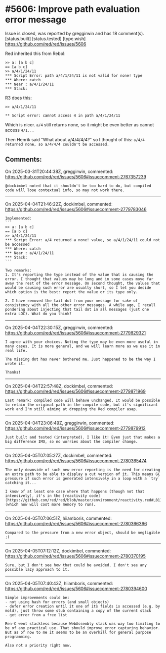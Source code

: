 
#5606: Improve path evaluation error message
================================================================================
Issue is closed, was reported by greggirwin and has 18 comment(s).
[status.built] [status.tested] [type.wish]
<https://github.com/red/red/issues/5606>

Red inherited this from Rebol:
```
>> a: [a b c]
== [a b c]
>> a/4/1/24/11
*** Script Error: path a/4/1/24/11 is not valid for none! type
*** Where: catch
*** Near : a/4/1/24/11
*** Stack:  
```
R3 does this:
```
>> a/4/1/24/11

** Script error: cannot access 4 in path a/4/1/24/11
```
Which is nicer. `a/4` still returns none, so it might be even better as cannot access `4/1...`

Then Henrik said "What about a/4/4/4/4?" so I thought of this:
`a/4/4 returned none, so a/4/4/4 couldn't be accessed.`


Comments:
--------------------------------------------------------------------------------

On 2025-03-31T20:44:38Z, greggirwin, commented:
<https://github.com/red/red/issues/5606#issuecomment-2767357239>

    @dockimbel noted that it shouldn't be too hard to do, but compiled code will lose contextual info, so may not work there.

--------------------------------------------------------------------------------

On 2025-04-04T21:46:22Z, dockimbel, commented:
<https://github.com/red/red/issues/5606#issuecomment-2779783046>

    Implemented:
    ```
    >> a: [a b c]
    == [a b c]
    >> a/4/1/24/11
    *** Script Error: a/4 returned a none! value, so a/4/1/24/11 could not be accessed
    *** Where: catch
    *** Near : a/4/1/24/11
    *** Stack:
    ```
    
    Two remarks:
    1. It's reporting the type instead of the value that is causing the error. I thought that values may be long and in some cases move far away the rest of the error message. On second thought, the values that would be causing such error are usually short, so I let you decide which option is the best: report the value or its type only.
    
    2. I have removed the tail dot from your message for sake of consistency with all the other error messages. A while ago, I recall pondering about injecting that tail dot in all messages (just one extra LOC). What do you think?

--------------------------------------------------------------------------------

On 2025-04-04T22:30:15Z, greggirwin, commented:
<https://github.com/red/red/issues/5606#issuecomment-2779829321>

    I agree with your choices. Noting the type may be even more useful in many cases. It is more general, and we will learn more as we use it in real life.
    
    The missing dot has never bothered me. Just happened to be the way I wrote it.
    
    Thanks!

--------------------------------------------------------------------------------

On 2025-04-04T22:57:48Z, dockimbel, commented:
<https://github.com/red/red/issues/5606#issuecomment-2779871969>

    Last remark: compiled code will behave unchanged. It would be possible to retain the original path in the compile code, but it's significant work and I'm still aiming at dropping the Red compiler asap.

--------------------------------------------------------------------------------

On 2025-04-04T23:06:49Z, greggirwin, commented:
<https://github.com/red/red/issues/5606#issuecomment-2779879912>

    Just built and tested (interpreted). I like it! Even just that makes a big difference IMO, so no worries about the compiler change.

--------------------------------------------------------------------------------

On 2025-04-05T07:05:27Z, dockimbel, commented:
<https://github.com/red/red/issues/5606#issuecomment-2780365474>

    The only downside of such new error reporting is the need for creating an extra path to be able to display a cut version of it. This means GC pressure if such error is generated intensively in a loop with a `try` catching it... 
    
    I know of at least one case where that happens (though not that intensively), it's in the [reactivity code](https://github.com/red/red/blob/master/environment/reactivity.red#L81) (which now will cost more memory to run).

--------------------------------------------------------------------------------

On 2025-04-05T07:06:51Z, hiiamboris, commented:
<https://github.com/red/red/issues/5606#issuecomment-2780366366>

    Compared to the pressure from a new error object, should be negligible ;)

--------------------------------------------------------------------------------

On 2025-04-05T07:12:12Z, dockimbel, commented:
<https://github.com/red/red/issues/5606#issuecomment-2780370195>

    Sure, but I don't see how that could be avoided. I don't see any possible lazy approach to it.

--------------------------------------------------------------------------------

On 2025-04-05T07:40:43Z, hiiamboris, commented:
<https://github.com/red/red/issues/5606#issuecomment-2780394600>

    Simple improvements could be:
    - not using hash for errors (and small objects)
    - defer error creation until it one of its fields is accessed (e.g. by mold), just throw some stub containing a copy of the current stack
    - get error from a free list
    
    Ren-C went stackless because WebAssembly stack was way too limiting to be of any practical use. That should improve error capturing behavior. But as of now to me it seems to be an overkill for general purpose programming.
    
    Also not a priority right now.

